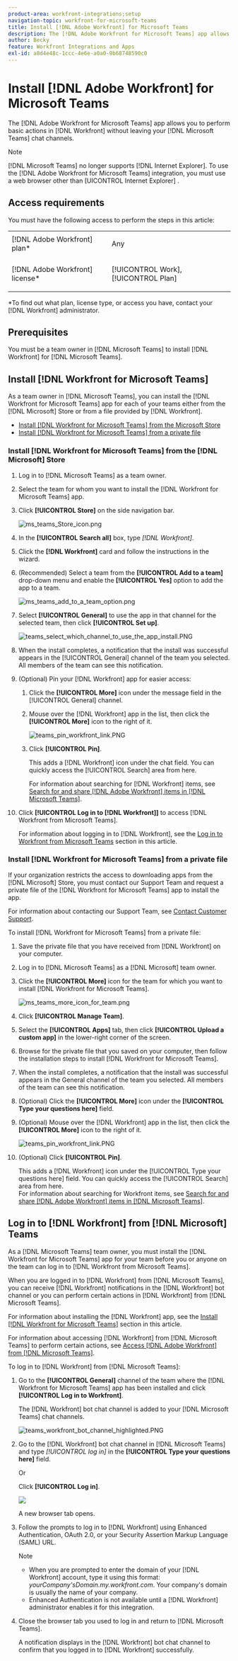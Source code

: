 ```yaml
---
product-area: workfront-integrations;setup
navigation-topic: workfront-for-microsoft-teams
title: Install [!DNL Adobe Workfront] for Microsoft Teams
description: The [!DNL Adobe Workfront for Microsoft Teams] app allows you to perform basic actions in [!DNL Workfront] without leaving your [!DNL Microsoft Teams] chat channels.
author: Becky
feature: Workfront Integrations and Apps
exl-id: a8d4e48c-1ccc-4e6e-a0a0-9b68748590c0
---
```

# Install [!DNL Adobe Workfront] for Microsoft Teams

The [!DNL Adobe Workfront for Microsoft Teams] app allows you to perform basic actions in [!DNL Workfront] without leaving your [!DNL Microsoft Teams] chat channels.

>[!NOTE]
>
>[!DNL Microsoft Teams] no longer supports [!DNL Internet Explorer]. To use the [!DNL Adobe Workfront for Microsoft Teams] integration, you must use a web browser other than [UICONTROL Internet Explorer]
.

## Access requirements

You must have the following access to perform the steps in this article:

<table style="table-layout:auto"> 
 <col> 
 <col> 
 <tbody> 
  <tr> 
   <td role="rowheader">[!DNL Adobe Workfront] plan*</td> 
   <td> <p>Any</p> </td> 
  </tr> 
  <tr> 
   <td role="rowheader">[!DNL Adobe Workfront] license*</td> 
   <td> <p>[!UICONTROL Work], [!UICONTROL Plan]</p> </td> 
  </tr> 
 </tbody> 
</table>

&#42;To find out what plan, license type, or access you have, contact your [!DNL Workfront] administrator.

## Prerequisites

You must be a team owner in [!DNL Microsoft Teams] to install [!DNL Workfront] for [!DNL Microsoft Teams].

## Install [!DNL Workfront for Microsoft Teams]

As a team owner in [!DNL Microsoft Teams], you can install the [!DNL Workfront for Microsoft Teams] app for each of your teams either from the [!DNL Microsoft] Store or from a file provided by [!DNL Workfront].

* [Install [!DNL Workfront for Microsoft Teams] from the Microsoft Store](#install-dnl-workfront-for-microsoft-teams-from-the-dnl-microsoft-store)
* [Install [!DNL Workfront for Microsoft Teams] from a private file](#install-dnl-workfront-for-microsoft-teams-from-a-private-file)

### Install [!DNL Workfront for Microsoft Teams] from the [!DNL Microsoft] Store 

1. Log in to [!DNL Microsoft Teams] as a team owner.
1. Select the team for whom you want to install the [!DNL Workfront for Microsoft Teams] app.&nbsp;
1. Click **[!UICONTROL Store]** on the side navigation bar.

   ![ms_teams_Store_icon.png](assets/ms-teams-store-icon-319x809.png)

1. In the **[!UICONTROL Search all]** box, type *[!DNL Workfront]*.

1. Click the **[!DNL Workfront]** card and follow the instructions in the wizard.
1. (Recommended) Select a team from the **[!UICONTROL Add to a team]** drop-down menu and enable the **[!UICONTROL Yes]** option to add the app to a team.

   ![ms_teams_add_to_a_team_option.png](assets/ms-teams-add-to-a-team-option-350x122.png)

1. Select **[!UICONTROL General]** to use the app in that channel for the selected team, then click **[!UICONTROL Set up]**.

   ![teams_select_which_channel_to_use_the_app_install.PNG](assets/teams-select-which-channel-to-use-the-app-install-350x330.png)

1. When the install completes,&nbsp;a notification that the install was successful appears in the [!UICONTROL General] channel of the team you selected. All members of the team can see this notification.
1. (Optional) Pin your [!DNL Workfront] app for easier access:

   1. Click the **[!UICONTROL More]** icon under the message field in the [!UICONTROL General] channel.

   1. Mouse over the [!DNL Workfront] app in the list, then click the **[!UICONTROL More]** icon to the right of it.

      ![teams_pin_workfront_link.PNG](assets/teams-pin-workfront-link-350x80.png)

   1. Click **[!UICONTROL Pin]**.

      This adds a [!DNL Workfront] icon under the chat field. You can quickly access the [!UICONTROL Search] area from here.

      For information about searching for [!DNL Workfront] items, see [Search for and share [!DNL Adobe Workfront] items in [!DNL Microsoft Teams]](../../workfront-integrations-and-apps/using-workfront-with-microsoft-teams/search-for-and-share-wf-items-in-ms-teams.md).

1. Click **[!UICONTROL Log in to [!DNL Workfront]]** to access [!DNL Workfront from Microsoft Teams].

   For information about logging in to [!DNL Workfront], see the [Log in to Workfront from Microsoft Teams](#log-in-to-dnl-workfront-from-dnl-microsoft-teams) section in this article.&nbsp;

### Install [!DNL Workfront for Microsoft Teams] from a private file

If your organization restricts the access to downloading apps from the [!DNL Microsoft] Store, you must contact our Support Team and request a private file of the [!DNL Workfront for Microsoft Teams] app to install the app.

For information about contacting our Support Team, see [Contact Customer Support](../../workfront-basics/tips-tricks-and-troubleshooting/contact-customer-support.md).

To install [!DNL Workfront for Microsoft Teams] from a private file:

1. Save the private file that you have received from [!DNL Workfront] on your computer.
1. Log in to [!DNL Microsoft Teams] as a [!DNL Microsoft] team owner.
1. Click the **[!UICONTROL More]** icon for the team for which you want to install [!DNL Workfront for Microsoft Teams].

   ![ms_teams_more_icon_for_team.png](assets/ms-teams-more-icon-for-team-350x177.png)

1. Click **[!UICONTROL Manage Team]**.
1. Select the **[!UICONTROL Apps]** tab, then click **[!UICONTROL Upload a custom app]** in the lower-right corner of the screen.

1. Browse for the private file that you saved on your computer, then follow the installation steps to install [!DNL Workfront for Microsoft Teams].
1. When the install completes, a notification that the install was successful appears in the General channel of the team you selected. All members of the team can see this notification.
1. (Optional) Click the **[!UICONTROL More]** icon under the **[!UICONTROL Type your questions here]** field.

1. (Optional) Mouse over the [!DNL Workfront] app in the list, then click the **[!UICONTROL More]** icon to the right of it.

   ![teams_pin_workfront_link.PNG](assets/teams-pin-workfront-link-350x80.png)

1. (Optional) Click **[!UICONTROL Pin]**.

   This adds a [!DNL Workfront] icon under the [!UICONTROL Type your questions here] field. You can quickly access the [!UICONTROL Search] area from here.\
   For information about searching for Workfront items, see [Search for and share [!DNL Adobe Workfront] items in [!DNL Microsoft Teams]](../../workfront-integrations-and-apps/using-workfront-with-microsoft-teams/search-for-and-share-wf-items-in-ms-teams.md).

## Log in to [!DNL Workfront] from [!DNL Microsoft] Teams 

As a [!DNL Microsoft Teams] team owner, you must install the [!DNL Workfront for Microsoft Teams] app for your team before you or anyone on the team can log in to [!DNL Workfront from Microsoft Teams].

When you are logged in to [!DNL Workfront] from [!DNL Microsoft Teams], you can receive [!DNL Workfront] notifications in the [!DNL Workfront] bot channel or you can perform certain actions in [!DNL Workfront] from [!DNL Microsoft Teams].&nbsp;

For information about installing the [!DNL Workfront] app, see the [Install [!DNL Workfront for Microsoft Teams]](#install-dnl-workfront-for-microsoft-teams) section in this article.

For information about accessing [!DNL Workfront] from [!DNL Microsoft Teams] to perform certain actions, see [Access [!DNL Adobe Workfront] from [!DNL Microsoft Teams]](../../workfront-integrations-and-apps/using-workfront-with-microsoft-teams/access-workfront-from-ms-teams.md).

To log in to [!DNL Workfront] from [!DNL Microsoft Teams]:

1. Go to the **[!UICONTROL General]** channel of the team where the [!DNL Workfront for Microsoft Teams] app has been installed and click **[!UICONTROL Log in to Workfront]**.

   The [!DNL Workfront] bot chat channel is added to your [!DNL Microsoft Teams] chat channels.

   ![teams_workfront_bot_channel_highlighted.PNG](assets/teams-workfront-bot-channel-highlighted-350x220.png)

1. Go to the [!DNL Workfront] bot chat channel in [!DNL Microsoft Teams] and type *[!UICONTROL log in]* in the **[!UICONTROL Type your questions here]** field.

   Or

   Click **[!UICONTROL Log in]**.

   ![](assets/ms-teams-log-in-prompt-with-4-tabs-350x139.png)

   A new browser tab opens.

1. Follow the prompts to log in to [!DNL Workfront] using Enhanced Authentication, OAuth 2.0, or your Security Assertion Markup Language (SAML) URL.

   >[!NOTE]
   >
   >* When you are prompted to enter the domain of your [!DNL Workfront] account, type it using this format: *yourCompany'sDomain.my.workfront.com*. Your company's domain is usually the name of your company.
   >* Enhanced Authentication is not available until a [!DNL Workfront] administrator enables it for this integration.


1. Close the browser tab you used to log in and return to [!DNL Microsoft Teams].

   A notification displays in the [!DNL Workfront] bot chat channel to confirm that you logged in to [!DNL Workfront] successfully.
